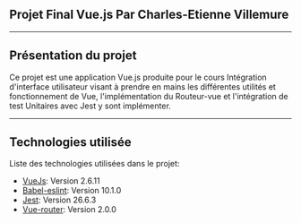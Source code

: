 ## Projet Final Vue.js Par Charles-Etienne Villemure
***
## Présentation du projet
Ce projet est une application Vue.js produite pour le cours Intégration d'interface utilisateur
visant à prendre en mains les différentes utilités et fonctionnement de Vue, l'implémentation du Routeur-vue et l'intégration de test Unitaires avec Jest y sont implémenter. 
***
## Technologies utilisée
Liste des technologies utilisées dans le projet:
* [VueJs](https://vuejs.org/): Version 2.6.11
* [Babel-eslint](https://eslint.org/): Version 10.1.0
* [Jest](https://jestjs.io/): Version 26.6.3
* [Vue-router](https://router.vuejs.org//): Version 2.0.0
